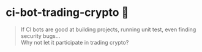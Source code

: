 # ci-bot-trading-crypto 🤖
> If CI bots are good at building projects, running unit test, even finding security bugs...  
Why not let it participate in trading crypto?
